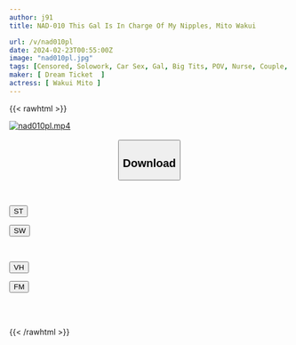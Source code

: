 ```yaml
---
author: j91
title: NAD-010 This Gal Is In Charge Of My Nipples, Mito Wakui

url: /v/nad010pl
date: 2024-02-23T00:55:00Z
image: "nad010pl.jpg"
tags: [Censored, Solowork, Car Sex, Gal, Big Tits, POV, Nurse, Couple, Date	]
maker: [ Dream Ticket  ]
actress: [ Wakui Mito ]
---
```



{{< rawhtml >}}

<div class="video" data-videoid="zDAKVpMeL0tY0by">
    <a href="javascript:;">
        <img src="/v/nad010pl/nad010pl.jpg" width="WIDTH" height="HEIGHT" alt="nad010pl.mp4" loading="lazy">
    </a>
</div>

<script type="text/javascript" src="https://j91.asia/asset/on-demand-st.js"></script>

<br>
  <link rel="stylesheet" href="https://j91.asia/asset/bs5.css">
  
  <center>
  <button class="btn btn-primary" type="button" data-bs-toggle="collapse" data-bs-target=".multi-collapse" aria-expanded="false" aria-controls="multiCollapseExample1 multiCollapseExample2"><h2>Download</h2></button></center>
</p>
<div class="row">
  <div class="col">
    <div class="collapse multi-collapse" id="multiCollapseExample1">
      <div class="card card-body">
	      	      <br>
<div class="buttons">  
<p><a href="https://streamtape.to/v/zDAKVpMeL0tY0by" target="_blank"><button class="btn-hover color-3"><i class="fa fa-download"></i> ST</button></a></p>
<p><a href="https://cdnwish.com/bjlqzokae81a" target="_blank"><button class="btn-hover color-2"><i class="fa fa-download"></i> SW</button></a></p></div>
    </div>
  </div>
</div>
  <div class="col">
    <div class="collapse multi-collapse" id="multiCollapseExample2">
      <div class="card card-body">
	      <br>
<div class="buttons">
<p><a href="https://vidhidepro.com/f/zsp82i222ug7"><button class="btn-hover color-9"><i class="fa fa-download"></i> VH</button></a></p>
<p><a href="https://filemoon.sx/d/kbs0d0ykrglf"><button class="btn-hover color-8"><i class="fa fa-download"></i> FM</button></a></p></div>
<br><br>
      </div>
    </div>
  </div>
</div>

{{< /rawhtml >}}